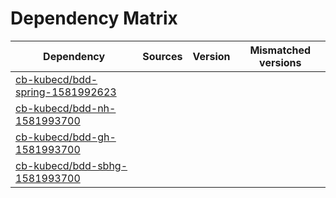# Dependency Matrix

Dependency | Sources | Version | Mismatched versions
---------- | ------- | ------- | -------------------
[cb-kubecd/bdd-spring-1581992623](https://github.com/cb-kubecd/bdd-spring-1581992623.git) |  | []() | 
[cb-kubecd/bdd-nh-1581993700](https://github.com/cb-kubecd/bdd-nh-1581993700.git) |  | []() | 
[cb-kubecd/bdd-gh-1581993700](https://github.com/cb-kubecd/bdd-gh-1581993700.git) |  | []() | 
[cb-kubecd/bdd-sbhg-1581993700](https://github.com/cb-kubecd/bdd-sbhg-1581993700.git) |  | []() | 
